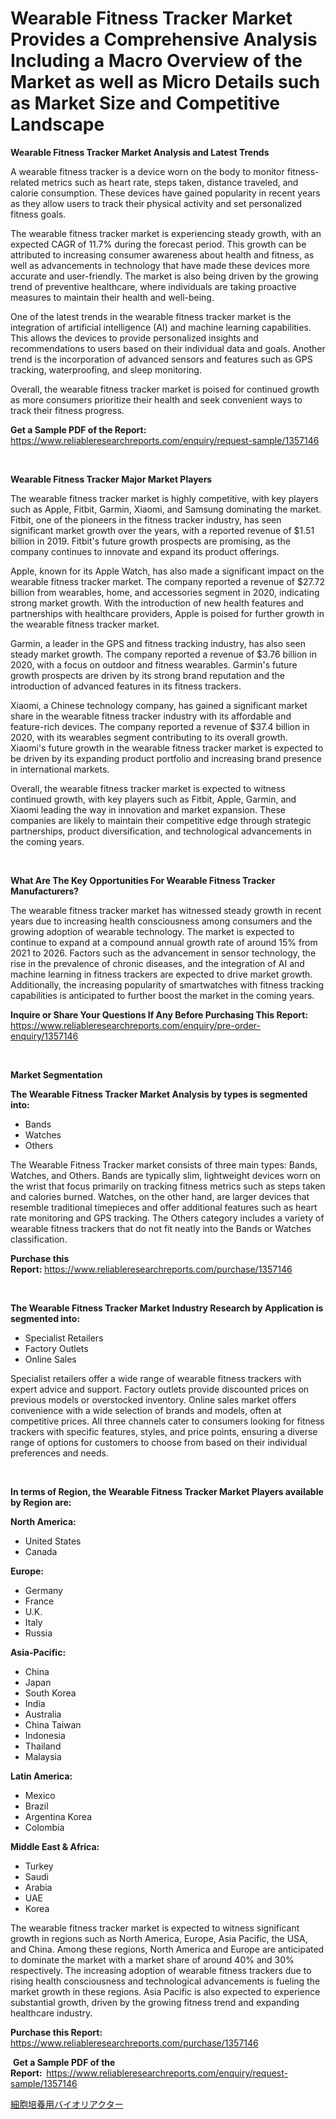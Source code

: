 <p><h1>Wearable Fitness Tracker Market Provides a Comprehensive Analysis Including a Macro Overview of the Market as well as Micro Details such as Market Size and Competitive Landscape</h1></p><p><strong>Wearable Fitness Tracker Market Analysis and Latest Trends</strong></p>
<p><p>A wearable fitness tracker is a device worn on the body to monitor fitness-related metrics such as heart rate, steps taken, distance traveled, and calorie consumption. These devices have gained popularity in recent years as they allow users to track their physical activity and set personalized fitness goals.</p><p>The wearable fitness tracker market is experiencing steady growth, with an expected CAGR of 11.7% during the forecast period. This growth can be attributed to increasing consumer awareness about health and fitness, as well as advancements in technology that have made these devices more accurate and user-friendly. The market is also being driven by the growing trend of preventive healthcare, where individuals are taking proactive measures to maintain their health and well-being.</p><p>One of the latest trends in the wearable fitness tracker market is the integration of artificial intelligence (AI) and machine learning capabilities. This allows the devices to provide personalized insights and recommendations to users based on their individual data and goals. Another trend is the incorporation of advanced sensors and features such as GPS tracking, waterproofing, and sleep monitoring.</p><p>Overall, the wearable fitness tracker market is poised for continued growth as more consumers prioritize their health and seek convenient ways to track their fitness progress.</p></p>
<p><strong>Get a Sample PDF of the Report:&nbsp;</strong> <a href="https://www.reliableresearchreports.com/enquiry/request-sample/1357146">https://www.reliableresearchreports.com/enquiry/request-sample/1357146</a></p>
<p>&nbsp;</p>
<p><strong>Wearable Fitness Tracker Major Market Players</strong></p>
<p><p>The wearable fitness tracker market is highly competitive, with key players such as Apple, Fitbit, Garmin, Xiaomi, and Samsung dominating the market. Fitbit, one of the pioneers in the fitness tracker industry, has seen significant market growth over the years, with a reported revenue of $1.51 billion in 2019. Fitbit's future growth prospects are promising, as the company continues to innovate and expand its product offerings.</p><p>Apple, known for its Apple Watch, has also made a significant impact on the wearable fitness tracker market. The company reported a revenue of $27.72 billion from wearables, home, and accessories segment in 2020, indicating strong market growth. With the introduction of new health features and partnerships with healthcare providers, Apple is poised for further growth in the wearable fitness tracker market.</p><p>Garmin, a leader in the GPS and fitness tracking industry, has also seen steady market growth. The company reported a revenue of $3.76 billion in 2020, with a focus on outdoor and fitness wearables. Garmin's future growth prospects are driven by its strong brand reputation and the introduction of advanced features in its fitness trackers.</p><p>Xiaomi, a Chinese technology company, has gained a significant market share in the wearable fitness tracker industry with its affordable and feature-rich devices. The company reported a revenue of $37.4 billion in 2020, with its wearables segment contributing to its overall growth. Xiaomi's future growth in the wearable fitness tracker market is expected to be driven by its expanding product portfolio and increasing brand presence in international markets.</p><p>Overall, the wearable fitness tracker market is expected to witness continued growth, with key players such as Fitbit, Apple, Garmin, and Xiaomi leading the way in innovation and market expansion. These companies are likely to maintain their competitive edge through strategic partnerships, product diversification, and technological advancements in the coming years.</p></p>
<p>&nbsp;</p>
<p><strong>What Are The Key Opportunities For Wearable Fitness Tracker Manufacturers?</strong></p>
<p><p>The wearable fitness tracker market has witnessed steady growth in recent years due to increasing health consciousness among consumers and the growing adoption of wearable technology. The market is expected to continue to expand at a compound annual growth rate of around 15% from 2021 to 2026. Factors such as the advancement in sensor technology, the rise in the prevalence of chronic diseases, and the integration of AI and machine learning in fitness trackers are expected to drive market growth. Additionally, the increasing popularity of smartwatches with fitness tracking capabilities is anticipated to further boost the market in the coming years.</p></p>
<p><strong>Inquire or Share Your Questions If Any Before Purchasing This Report:</strong> <a href="https://www.reliableresearchreports.com/enquiry/pre-order-enquiry/1357146">https://www.reliableresearchreports.com/enquiry/pre-order-enquiry/1357146</a></p>
<p>&nbsp;</p>
<p><strong>Market Segmentation</strong></p>
<p><strong>The Wearable Fitness Tracker Market Analysis by types is segmented into:</strong></p>
<p><ul><li>Bands</li><li>Watches</li><li>Others</li></ul></p>
<p><p>The Wearable Fitness Tracker market consists of three main types: Bands, Watches, and Others. Bands are typically slim, lightweight devices worn on the wrist that focus primarily on tracking fitness metrics such as steps taken and calories burned. Watches, on the other hand, are larger devices that resemble traditional timepieces and offer additional features such as heart rate monitoring and GPS tracking. The Others category includes a variety of wearable fitness trackers that do not fit neatly into the Bands or Watches classification.</p></p>
<p><strong>Purchase this Report:&nbsp;</strong><a href="https://www.reliableresearchreports.com/purchase/1357146">https://www.reliableresearchreports.com/purchase/1357146</a></p>
<p>&nbsp;</p>
<p><strong>The Wearable Fitness Tracker Market Industry Research by Application is segmented into:</strong></p>
<p><ul><li>Specialist Retailers</li><li>Factory Outlets</li><li>Online Sales</li></ul></p>
<p><p>Specialist retailers offer a wide range of wearable fitness trackers with expert advice and support. Factory outlets provide discounted prices on previous models or overstocked inventory. Online sales market offers convenience with a wide selection of brands and models, often at competitive prices. All three channels cater to consumers looking for fitness trackers with specific features, styles, and price points, ensuring a diverse range of options for customers to choose from based on their individual preferences and needs.</p></p>
<p>&nbsp;</p>
<p><strong>In terms of Region, the Wearable Fitness Tracker Market Players available by Region are:</strong></p>
<p>
    <p> <strong> North America: </strong>
        <ul>
            <li>United States</li>
            <li>Canada</li>
        </ul>
        </p> 
    <p> <strong> Europe: </strong>
        <ul>
            <li>Germany</li>
            <li>France</li>
            <li>U.K.</li>
            <li>Italy</li>
            <li>Russia</li>
        </ul>
        </p> 
    <p> <strong> Asia-Pacific: </strong>
        <ul>
            <li>China</li>
            <li>Japan</li>
            <li>South Korea</li>
            <li>India</li>
            <li>Australia</li>
            <li>China Taiwan</li>
            <li>Indonesia</li>
            <li>Thailand</li>
            <li>Malaysia</li>
        </ul>
        </p> 
    <p> <strong> Latin America: </strong>
        <ul>
            <li>Mexico</li>
            <li>Brazil</li>
            <li>Argentina Korea</li>
            <li>Colombia</li>
        </ul>
        </p> 
    <p> <strong> Middle East & Africa: </strong>
        <ul>
            <li>Turkey</li>
            <li>Saudi</li>
            <li>Arabia</li>
            <li>UAE</li>
            <li>Korea</li>
        </ul>
    </p>
    </p>
<p><p>The wearable fitness tracker market is expected to witness significant growth in regions such as North America, Europe, Asia Pacific, the USA, and China. Among these regions, North America and Europe are anticipated to dominate the market with a market share of around 40% and 30% respectively. The increasing adoption of wearable fitness trackers due to rising health consciousness and technological advancements is fueling the market growth in these regions. Asia Pacific is also expected to experience substantial growth, driven by the growing fitness trend and expanding healthcare industry.</p></p>
<p><strong>Purchase this Report: </strong><a href="https://www.reliableresearchreports.com/purchase/1357146">https://www.reliableresearchreports.com/purchase/1357146</a></p>
<p>&nbsp;<strong>Get a Sample PDF of the Report:&nbsp;&nbsp;</strong><a href="https://www.reliableresearchreports.com/enquiry/request-sample/1357146">https://www.reliableresearchreports.com/enquiry/request-sample/1357146</a></p>
<p><strong></strong></p>
<p><p><a href="https://github.com/mreklxf44233/Market-Research-Report-List-1/blob/main/69897482962.md">細胞培養用バイオリアクター</a></p></p>